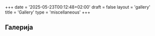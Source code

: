 +++
date = '2025-05-23T00:12:48+02:00'
draft = false
layout = 'gallery'
title = 'Gallery'
type = 'miscellaneous'
+++

## Галерија

